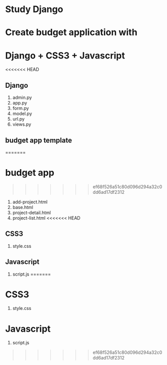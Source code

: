 # Study Django 
# Create budget application with
# Django + CSS3 + Javascript
<<<<<<< HEAD
## Django
1. admin.py
2. app.py
3. form.py
4. model.py
5. url.py
6. views.py
## budget app template
=======
# budget app
>>>>>>> ef68f526a51c80d096d294a32c0dd6ad17df2312
1. add-project.html
2. base.html
3. project-detail.html
4. project-list.html
<<<<<<< HEAD
## CSS3
1. style.css
## Javascript
1. script.js
=======
# CSS3
1. style.css
# Javascript
1. script.js
>>>>>>> ef68f526a51c80d096d294a32c0dd6ad17df2312
